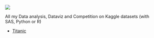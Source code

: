[![](https://www.kaggle.com/static/images/site-logo.png)](https://www.kaggle.com/)  

All my Data analysis, Dataviz and Competition on Kaggle datasets (with SAS, Python or R)


- [Titanic](https://github.com/NicoDupont/Kaggle/tree/master/Titanic)
